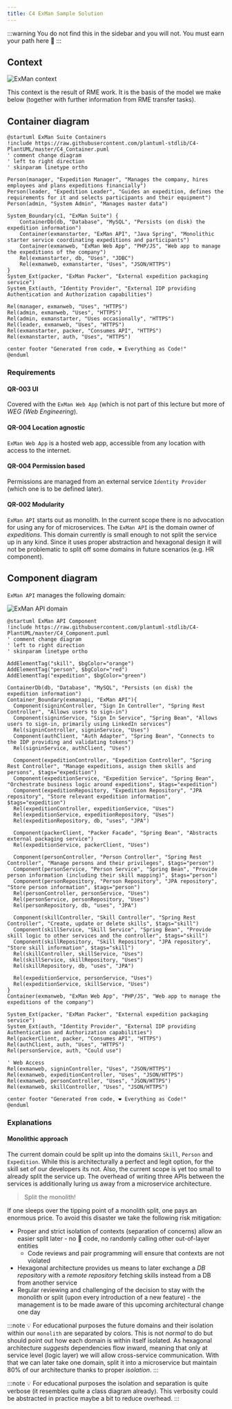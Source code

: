 ```yaml
---
title: C4 ExMan Sample Solution
---
```

:::warning
You do not find this in the sidebar and you will not. You must earn your path here 👺
:::


## Context
![ExMan context](../assets/exman-context.png)

This context is the result of RME work. It is the basis of the model we make below (together with further information from RME transfer tasks).

## Container diagram

```plantuml
@startuml ExMan Suite Containers
!include https://raw.githubusercontent.com/plantuml-stdlib/C4-PlantUML/master/C4_Container.puml
' comment change diagram
' left to right direction
' skinparam linetype ortho

Person(manager, "Expedition Manager", "Manages the company, hires employees and plans expeditions financially")
Person(leader, "Expedition Leader", "Guides an expedition, defines the requirements for it and selects participants and their equipment")
Person(admin, "System Admin", "Manages master data")

System_Boundary(c1, "ExMan Suite") {
    ContainerDb(db, "Database", "MySQL", "Persists (on disk) the expedition information")
    Container(exmanstarter, "ExMan API", "Java Spring", "Monolithic starter service coordinating expeditions and participants")
    Container(exmanweb, "ExMan Web App", "PHP/JS", "Web app to manage the expeditions of the company")
    Rel(exmanstarter, db, "Uses", "JDBC")
    Rel(exmanweb, exmanstarter, "Uses", "JSON/HTTPS")    
}
System_Ext(packer, "ExMan Packer", "External expedition packaging service")
System_Ext(auth, "Identity Provider", "External IDP providing Authentication and Authorization capabilities")

Rel(manager, exmanweb, "Uses", "HTTPS")
Rel(admin, exmanweb, "Uses", "HTTPS")
Rel(admin, exmanstarter, "Uses occasionally", "HTTPS")
Rel(leader, exmanweb, "Uses", "HTTPS")
Rel(exmanstarter, packer, "Consumes API", "HTTPS")
Rel(exmanstarter, auth, "Uses", "HTTPS")

center footer "Generated from code, ❤️ Everything as Code!"
@enduml
```

### Requirements

#### QR-003 UI
Covered with the `ExMan Web App` (which is not part of this lecture but more of _WEG (Web Engineering_).

#### QR-004 Location agnostic
`ExMan Web App` is a hosted web app, accessible from any location with access to the internet.

#### QR-004 Permission based
Permissions are managed from an external service `Identity Provider` (which one is to be defined later).

#### QR-002 Modularity
`ExMan API` starts out as monolith. In the current scope there is no advocation for using any for of microservices. The `ExMan API` is the domain owner of _expeditions_. This domain currently is small enough to not split the service up in any kind. Since it uses proper abstraction and hexagonal design it will not be problematic to split off some domains in future scenarios (e.g. HR component).

## Component diagram

`ExMan API` manages the following domain:

![ExMan API domain](../assets/exman-domain.png)


```plantuml
@startuml ExMan API Component
!include https://raw.githubusercontent.com/plantuml-stdlib/C4-PlantUML/master/C4_Component.puml
' comment change diagram
' left to right direction
' skinparam linetype ortho

AddElementTag("skill", $bgColor="orange")
AddElementTag("person", $bgColor="red")
AddElementTag("expedition", $bgColor="green")

ContainerDb(db, "Database", "MySQL", "Persists (on disk) the expedition information")
Container_Boundary(exmanapi, "ExMan API"){
  Component(signinController, "Sign In Controller", "Spring Rest Controller", "Allows users to sign-in")
  Component(signinService, "Sign In Service", "Spring Bean", "Allows users to sign-in, primarily using LinkedIn services")
  Rel(signinController, signinService, "Uses")
  Component(authClient, "Auth Adapter", "Spring Bean", "Connects to the IDP providing and validating tokens")
  Rel(signinService, authClient, "Uses")

  Component(expeditionController, "Expedition Controller", "Spring Rest Controller", "Manage expeditions, assign them skills and persons", $tags="expedition")
  Component(expeditionService, "Expedition Service", "Spring Bean", "Orchestrate business logic around expeditions", $tags="expedition")
  Component(expeditionRepository, "Expedition Repository", "JPA repository", "Store relevant expedition information", $tags="expedition")
  Rel(expeditionController, expeditionService, "Uses")
  Rel(expeditionService, expeditionRepository, "Uses")
  Rel(expeditionRepository, db, "uses", "JPA")

  Component(packerClient, "Packer Facade", "Spring Bean", "Abstracts external packaging service")
  Rel(expeditionService, packerClient, "Uses")

  Component(personController, "Person Controller", "Spring Rest Controller", "Manage persons and their privileges", $tags="person")
  Component(personService, "Person Service", "Spring Bean", "Provide person information (including their skill mapping)", $tags="person")
  Component(personRepository, "Person Repository", "JPA repository", "Store person information", $tags="person")
  Rel(personController, personService, "Uses")
  Rel(personService, personRepository, "Uses")
  Rel(personRepository, db, "uses", "JPA")

  Component(skillController, "Skill Controller", "Spring Rest Controller", "Create, update or delete skills", $tags="skill")
  Component(skillService, "Skill Service", "Spring Bean", "Provide skill logic to other services and the controller", $tags="skill")
  Component(skillRepository, "Skill Repository", "JPA repository", "Store skill information", $tags="skill")
  Rel(skillController, skillService, "Uses")
  Rel(skillService, skillRepository, "Uses")
  Rel(skillRepository, db, "uses", "JPA")

  Rel(expeditionService, personService, "Uses")
  Rel(expeditionService, skillService, "Uses")
}
Container(exmanweb, "ExMan Web App", "PHP/JS", "Web app to manage the expeditions of the company")

System_Ext(packer, "ExMan Packer", "External expedition packaging service")
System_Ext(auth, "Identity Provider", "External IDP providing Authentication and Authorization capabilities")
Rel(packerClient, packer, "Consumes API", "HTTPS")
Rel(authClient, auth, "Uses", "HTTPS")
Rel(personService, auth, "Could use")

' Web Access
Rel(exmanweb, signinController, "Uses", "JSON/HTTPS")
Rel(exmanweb, expeditionController, "Uses", "JSON/HTTPS")
Rel(exmanweb, personController, "Uses", "JSON/HTTPS")
Rel(exmanweb, skillController, "Uses", "JSON/HTTPS")

center footer "Generated from code, ❤️ Everything as Code!"
@enduml
```

### Explanations

#### Monolithic approach
The current domain could be split up into the domains `Skill`, `Person` and `Expedition`. While this is architecturally a perfect and legit option, for the skill set of our developers its not. Also, the current scope is yet too small to already split the service up. The overhead of writing three APIs between the services is additionally luring us away from a microservice architecture.

> Split the monolith!

If one sleeps over the tipping point of a monolith split, one pays an enormous price. To avoid this disaster we take the following risk mitigation:

* Proper and strict isolation of contexts (separation of concerns) allow an easier split later - no 🍝 code, no randomly calling other out-of-layer entities
  + Code reviews and pair programming will ensure that contexts are not violated
* Hexagonal architecture provides us means to later exchange a _DB repository_ with a _remote repository_ fetching skills instead from a DB from another service
* Regular reviewing and challenging of the decision to stay with the monolith or split (upon every introduction of a new feature) - the management is to be made aware of this upcoming architectural change one day

:::note 💡
For educational purposes the future domains and their isolation within our `monolith` are separated by colors. This is not _normal_ to do but should point out how each domain is within itself isolated. As hexagonal architecture _suggests_ dependencies flow inward, meaning that only at service level (logic layer) we will allow cross-service communication.
With that we can later take one domain, split it into a microservice but maintain 80% of our architecture thanks to proper _isolation_.
:::

:::note 💡
For educational purposes the isolation and separation is quite verbose (it resembles quite a class diagram already). This verbosity could be abstracted in practice maybe a bit to reduce overhead.
:::